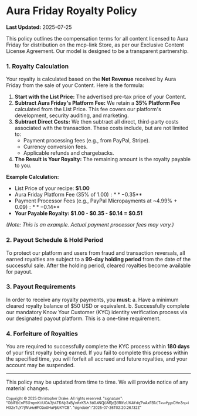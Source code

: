 # Aura Friday Royalty Policy

**Last Updated:** 2025-07-25

This policy outlines the compensation terms for all content licensed to Aura Friday for distribution on the mcp-link Store, as per our Exclusive Content License Agreement. Our model is designed to be a transparent partnership.

### 1. Royalty Calculation

Your royalty is calculated based on the **Net Revenue** received by Aura Friday from the sale of your Content. Here is the formula:

1.  **Start with the List Price:** The advertised pre-tax price of your Content.
2.  **Subtract Aura Friday's Platform Fee:** We retain a **35% Platform Fee** calculated from the List Price. This fee covers our platform's development, security auditing, and marketing.
3.  **Subtract Direct Costs:** We then subtract all direct, third-party costs associated with the transaction. These costs include, but are not limited to:
    *   Payment processing fees (e.g., from PayPal, Stripe).
    *   Currency conversion fees.
    *   Applicable refunds and chargebacks.
4.  **The Result is Your Royalty:** The remaining amount is the royalty payable to you.

**Example Calculation:**
*   List Price of your recipe: **$1.00**
*   Aura Friday Platform Fee (35% of $1.00): **-$0.35**
*   Payment Processor Fees (e.g., PayPal Micropayments at ~4.99% + $0.09): **-$0.14**
*   **Your Payable Royalty: $1.00 - $0.35 - $0.14 = $0.51**

*(Note: This is an example. Actual payment processor fees may vary.)*

### 2. Payout Schedule & Hold Period
To protect our platform and users from fraud and transaction reversals, all earned royalties are subject to a **99-day holding period** from the date of the successful sale. After the holding period, cleared royalties become available for payout.

### 3. Payout Requirements
In order to receive any royalty payments, you **must**:
a. Have a minimum cleared royalty balance of $50 USD or equivalent.
b. Successfully complete our mandatory Know Your Customer (KYC) identity verification process via our designated payout platform. This is a one-time requirement.

### 4. Forfeiture of Royalties
You are required to successfully complete the KYC process within **180 days** of your first royalty being earned. If you fail to complete this process within the specified time, you will forfeit all accrued and future royalties, and your account may be suspended.

---
This policy may be updated from time to time. We will provide notice of any material changes.

<small><sup>Copyright © 2025 Christopher Drake. All rights reserved. "signature": "ΟᏴlϜᗷꓚnΡƼ𝕌ᴛqmKⲞUОᎪ3ⲢꓮTĐɅþ3хВƴnꓣᴛKƼᗅ𝟛ȣ𝟢𝐴NɊꓖМȠdȜƌRⅠꓝz𝕌К𝘈ꓝɗɋƤυ𝖠xFВƛ𐐕ТĸᴠᴠꓑуȷoϹΗnӠոȷ×iHЗꓜꞇТųY𐓒ʈWuᎻꙅȢϜO𝟑оƲНuꓑþƲXƳСВ". "signdate":"2025-07-26T02:20:26.132Z" </sup></small>